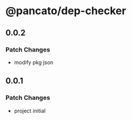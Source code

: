 # @pancato/dep-checker

## 0.0.2

### Patch Changes

- modify pkg json

## 0.0.1

### Patch Changes

- project initial
